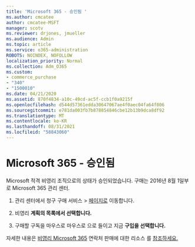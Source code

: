 ```yaml
---
title: 'Microsoft 365 - 승인됨 '
ms.author: cmcatee
author: cmcatee-MSFT
manager: scotv
ms.reviewer: drjones, jmueller
ms.audience: Admin
ms.topic: article
ms.service: o365-administration
ROBOTS: NOINDEX, NOFOLLOW
localization_priority: Normal
ms.collection: Adm_O365
ms.custom:
- commerce_purchase
- "340"
- "1500010"
ms.date: 04/21/2020
ms.assetid: 870f4834-a10c-49cd-ac5f-ccb1f0a9215f
ms.openlocfilehash: d544d57361edda30647067ae4f0aec04fa64f806
ms.sourcegitcommit: e781da003fb7b878854846cbe12b13b9dca8df92
ms.translationtype: MT
ms.contentlocale: ko-KR
ms.lasthandoff: 08/31/2021
ms.locfileid: "58843060"
---
```

# <a name="microsoft-365-for-nonprofits---approved"></a>Microsoft 365 - 승인됨

Microsoft 적격 비영리 조직으로의 상태가 승인되었습니다. 구매는 2016년 8월 1일부로 Microsoft 365 관리 센터.

1. 관리 센터에서 청구 구매  서비스 \> [페이지로](https://go.microsoft.com/fwlink/p/?linkid=868433) 이동합니다.

2. 비영리 **계획의 목록에서 선택합니다.**

3. 구매할 구독을 마우스로 마우스로 으로 들이고 지금 **구입을 선택합니다.**

자세한 내용은 [비영리 Microsoft 365](https://www.microsoft.com/nonprofits/microsoft-365) 연락처 판매에 대한 리소스 를 [참조하세요.](https://www.microsoft.com/nonprofits/contact-us)
